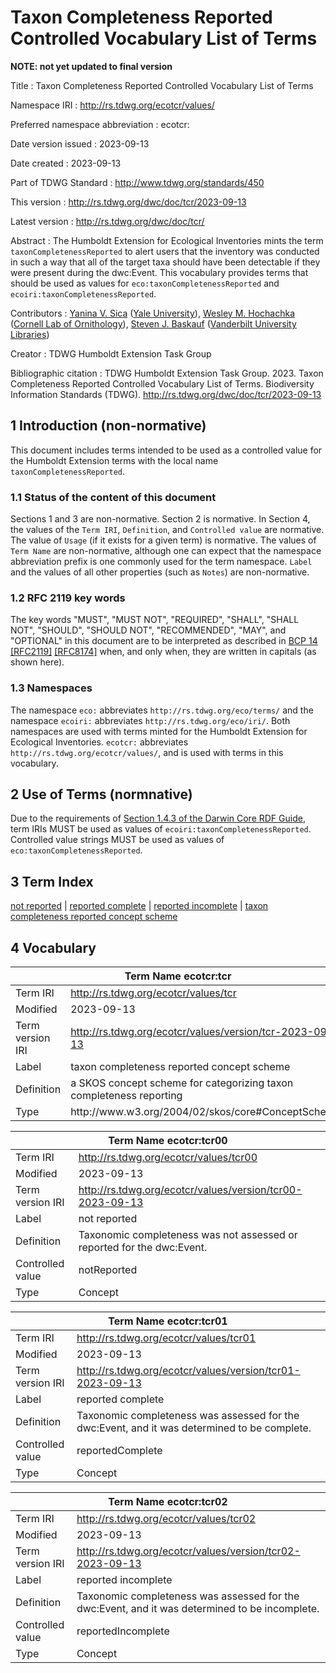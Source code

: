 # Taxon Completeness Reported Controlled Vocabulary List of Terms

**NOTE: not yet updated to final version**

Title
: Taxon Completeness Reported Controlled Vocabulary List of Terms

Namespace IRI
: http://rs.tdwg.org/ecotcr/values/

Preferred namespace abbreviation
: ecotcr:

Date version issued
: 2023-09-13

Date created
: 2023-09-13

Part of TDWG Standard
: <http://www.tdwg.org/standards/450>

This version
: <http://rs.tdwg.org/dwc/doc/tcr/2023-09-13>

Latest version
: <http://rs.tdwg.org/dwc/doc/tcr/>

Abstract
: The Humboldt Extension for Ecological Inventories mints the term `taxonCompletenessReported` to alert users that the inventory was conducted in such a way that all of the target taxa should have been detectable if they were present during the dwc:Event. This vocabulary provides terms that should be used as values for `eco:taxonCompletenessReported` and `ecoiri:taxonCompletenessReported`.

Contributors
: [Yanina V. Sica](https://orcid.org/0000-0002-1720-0127) ([Yale University](http://www.wikidata.org/entity/Q49112)), [Wesley M. Hochachka](https://orcid.org/0000-0002-0595-7827) ([Cornell Lab of Ornithology](http://www.wikidata.org/entity/Q2997535)), [Steven J. Baskauf](https://orcid.org/0000-0003-4365-3135) ([Vanderbilt University Libraries](http://www.wikidata.org/entity/Q16849893))

Creator
: TDWG Humboldt Extension Task Group

Bibliographic citation
: TDWG Humboldt Extension Task Group. 2023. Taxon Completeness Reported Controlled Vocabulary List of Terms. Biodiversity Information Standards (TDWG). <http://rs.tdwg.org/dwc/doc/tcr/2023-09-13>

## 1 Introduction (non-normative)

This document includes terms intended to be used as a controlled value for the Humboldt Extension terms with the local name `taxonCompletenessReported`. 

### 1.1 Status of the content of this document

Sections 1 and 3 are non-normative. Section 2 is normative. In Section 4, the values of the `Term IRI`, `Definition`, and `Controlled value` are normative. The value of `Usage` (if it exists for a given term) is normative. The values of `Term Name` are non-normative, although one can expect that the namespace abbreviation prefix is one commonly used for the term namespace. `Label` and the values of all other properties (such as `Notes`) are non-normative.

### 1.2 RFC 2119 key words
The key words "MUST", "MUST NOT", "REQUIRED", "SHALL", "SHALL NOT", "SHOULD", 
"SHOULD NOT", "RECOMMENDED", "MAY", and "OPTIONAL" in this document are to 
be interpreted as described in [BCP 14](https://datatracker.ietf.org/doc/html/bcp14)
[[RFC2119]](https://datatracker.ietf.org/doc/html/rfc2119)
[[RFC8174]](https://datatracker.ietf.org/doc/html/rfc8174)
when, and only when, they are written in capitals (as shown here).

### 1.3 Namespaces

The namespace `eco:` abbreviates `http://rs.tdwg.org/eco/terms/` and the namespace `ecoiri:` abbreviates `http://rs.tdwg.org/eco/iri/`. Both namespaces are used with terms minted for the Humboldt Extension for Ecological Inventories. `ecotcr:` abbreviates `http://rs.tdwg.org/ecotcr/values/`, and is used with terms in this vocabulary.

## 2 Use of Terms (normnative)

Due to the requirements of [Section 1.4.3 of the Darwin Core RDF Guide](http://rs.tdwg.org/dwc/terms/guides/rdf/#143-use-of-darwin-core-terms-in-rdf-normative), term IRIs MUST be used as values of `ecoiri:taxonCompletenessReported`. Controlled value strings MUST be used as values of `eco:taxonCompletenessReported`.

## 3 Term Index 

[not reported](#ecotcr_tcr00) |
[reported complete](#ecotcr_tcr01) |
[reported incomplete](#ecotcr_tcr02) |
[taxon completeness reported concept scheme](#ecotcr_tcr)

## 4 Vocabulary
<table>
	<thead>
		<tr>
			<th colspan="2"><a id="ecotcr_tcr"></a>Term Name  ecotcr:tcr</th>
		</tr>
	</thead>
	<tbody>
		<tr>
			<td>Term IRI</td>
			<td><a href="http://rs.tdwg.org/ecotcr/values/tcr">http://rs.tdwg.org/ecotcr/values/tcr</a></td>
		</tr>
		<tr>
			<td>Modified</td>
			<td>2023-09-13</td>
		</tr>
		<tr>
			<td>Term version IRI</td>
			<td><a href="http://rs.tdwg.org/ecotcr/values/version/tcr-2023-09-13">http://rs.tdwg.org/ecotcr/values/version/tcr-2023-09-13</a></td>
		</tr>
		<tr>
			<td>Label</td>
			<td>taxon completeness reported concept scheme</td>
		</tr>
		<tr>
			<td>Definition</td>
			<td>a SKOS concept scheme for categorizing taxon completeness reporting</td>
		</tr>
		<tr>
			<td>Type</td>
			<td>http://www.w3.org/2004/02/skos/core#ConceptScheme</td>
		</tr>
	</tbody>
</table>

<table>
	<thead>
		<tr>
			<th colspan="2"><a id="ecotcr_tcr00"></a>Term Name  ecotcr:tcr00</th>
		</tr>
	</thead>
	<tbody>
		<tr>
			<td>Term IRI</td>
			<td><a href="http://rs.tdwg.org/ecotcr/values/tcr00">http://rs.tdwg.org/ecotcr/values/tcr00</a></td>
		</tr>
		<tr>
			<td>Modified</td>
			<td>2023-09-13</td>
		</tr>
		<tr>
			<td>Term version IRI</td>
			<td><a href="http://rs.tdwg.org/ecotcr/values/version/tcr00-2023-09-13">http://rs.tdwg.org/ecotcr/values/version/tcr00-2023-09-13</a></td>
		</tr>
		<tr>
			<td>Label</td>
			<td>not reported</td>
		</tr>
		<tr>
			<td>Definition</td>
			<td>Taxonomic completeness was not assessed or reported for the dwc:Event.</td>
		</tr>
		<tr>
			<td>Controlled value</td>
			<td>notReported</td>
		</tr>
		<tr>
			<td>Type</td>
			<td>Concept</td>
		</tr>
	</tbody>
</table>

<table>
	<thead>
		<tr>
			<th colspan="2"><a id="ecotcr_tcr01"></a>Term Name  ecotcr:tcr01</th>
		</tr>
	</thead>
	<tbody>
		<tr>
			<td>Term IRI</td>
			<td><a href="http://rs.tdwg.org/ecotcr/values/tcr01">http://rs.tdwg.org/ecotcr/values/tcr01</a></td>
		</tr>
		<tr>
			<td>Modified</td>
			<td>2023-09-13</td>
		</tr>
		<tr>
			<td>Term version IRI</td>
			<td><a href="http://rs.tdwg.org/ecotcr/values/version/tcr01-2023-09-13">http://rs.tdwg.org/ecotcr/values/version/tcr01-2023-09-13</a></td>
		</tr>
		<tr>
			<td>Label</td>
			<td>reported complete</td>
		</tr>
		<tr>
			<td>Definition</td>
			<td>Taxonomic completeness was assessed for the dwc:Event, and it was determined to be complete.</td>
		</tr>
		<tr>
			<td>Controlled value</td>
			<td>reportedComplete</td>
		</tr>
		<tr>
			<td>Type</td>
			<td>Concept</td>
		</tr>
	</tbody>
</table>

<table>
	<thead>
		<tr>
			<th colspan="2"><a id="ecotcr_tcr02"></a>Term Name  ecotcr:tcr02</th>
		</tr>
	</thead>
	<tbody>
		<tr>
			<td>Term IRI</td>
			<td><a href="http://rs.tdwg.org/ecotcr/values/tcr02">http://rs.tdwg.org/ecotcr/values/tcr02</a></td>
		</tr>
		<tr>
			<td>Modified</td>
			<td>2023-09-13</td>
		</tr>
		<tr>
			<td>Term version IRI</td>
			<td><a href="http://rs.tdwg.org/ecotcr/values/version/tcr02-2023-09-13">http://rs.tdwg.org/ecotcr/values/version/tcr02-2023-09-13</a></td>
		</tr>
		<tr>
			<td>Label</td>
			<td>reported incomplete</td>
		</tr>
		<tr>
			<td>Definition</td>
			<td>Taxonomic completeness was assessed for the dwc:Event, and it was determined to be incomplete.</td>
		</tr>
		<tr>
			<td>Controlled value</td>
			<td>reportedIncomplete</td>
		</tr>
		<tr>
			<td>Type</td>
			<td>Concept</td>
		</tr>
	</tbody>
</table>


